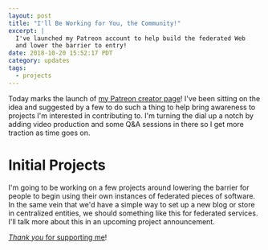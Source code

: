 ```yaml
---
layout: post
title: "I'll Be Working for You, the Community!"
excerpt: |
  I've launched my Patreon account to help build the federated Web
  and lower the barrier to entry!
date: 2018-10-20 15:52:17 PDT
category: updates
tags:
  - projects
---
```


Today marks the launch of [my Patreon creator page][1]! I've been sitting on the
idea and suggested by a few to do such a thing to help bring awareness to
projects I'm interested in contributing to. I'm turning the dial up a notch by
adding video production and some Q&A sessions in there so I get more
traction as time goes on.

# Initial Projects

I'm going to be working on a few projects around lowering the barrier for people
to begin using their own instances of federated pieces of software. In the same
vein that we'd have a simple way to set up a new blog or store in centralized
entities, we should something like this for federated services. I'll talk more
about this in an upcoming project announcement.

[_Thank you_ for supporting me][2]!

[1]: https://patreon.com/jackyalcine
[2]: https://www.patreon.com/posts/getting-into-22153790
